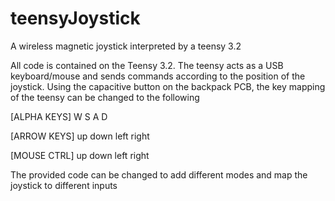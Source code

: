 # teensyJoystick

A wireless magnetic joystick interpreted by a teensy 3.2

All code is contained on the Teensy 3.2. The teensy acts as a USB keyboard/mouse and sends commands according to the position of the joystick. Using the capacitive button on the backpack PCB, the key mapping of the teensy can be changed to the following

                
[ALPHA KEYS]    W      S       A        D

[ARROW KEYS]    up     down    left     right

[MOUSE CTRL]    up     down    left     right


The provided code can be changed to add different modes and map the joystick to different inputs

